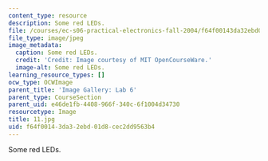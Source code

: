 ```yaml
---
content_type: resource
description: Some red LEDs.
file: /courses/ec-s06-practical-electronics-fall-2004/f64f00143da32ebd01d8cec2dd9563b4_11.jpg
file_type: image/jpeg
image_metadata:
  caption: Some red LEDs.
  credit: 'Credit: Image courtesy of MIT OpenCourseWare.'
  image-alt: Some red LEDs.
learning_resource_types: []
ocw_type: OCWImage
parent_title: 'Image Gallery: Lab 6'
parent_type: CourseSection
parent_uid: e46de1fb-4408-966f-340c-6f1004d34730
resourcetype: Image
title: 11.jpg
uid: f64f0014-3da3-2ebd-01d8-cec2dd9563b4
---
```

Some red LEDs.

